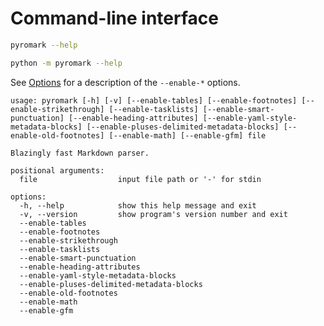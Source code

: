 # Command-line interface

```bash
pyromark --help
```

```bash
python -m pyromark --help
```

See [Options](api.md#pyromark.Options-attributes) for a description of the `--enable-*` options.

```
usage: pyromark [-h] [-v] [--enable-tables] [--enable-footnotes] [--enable-strikethrough] [--enable-tasklists] [--enable-smart-punctuation] [--enable-heading-attributes] [--enable-yaml-style-metadata-blocks] [--enable-pluses-delimited-metadata-blocks] [--enable-old-footnotes] [--enable-math] [--enable-gfm] file

Blazingly fast Markdown parser.

positional arguments:
  file                  input file path or '-' for stdin

options:
  -h, --help            show this help message and exit
  -v, --version         show program's version number and exit
  --enable-tables
  --enable-footnotes
  --enable-strikethrough
  --enable-tasklists
  --enable-smart-punctuation
  --enable-heading-attributes
  --enable-yaml-style-metadata-blocks
  --enable-pluses-delimited-metadata-blocks
  --enable-old-footnotes
  --enable-math
  --enable-gfm
```
